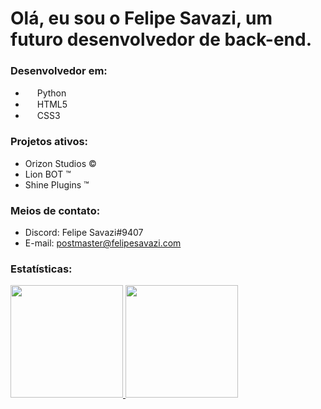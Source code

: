 # Olá, eu sou o Felipe Savazi, um futuro desenvolvedor de back-end.

### Desenvolvedor em: 

- <img src="https://cdn.discordapp.com/attachments/884562553773117461/888905411888046110/5848152fcef1014c0b5e4967.png" width="15"> Python
- <img src="https://cdn.discordapp.com/attachments/884562553773117461/888908971769999400/html5-logo-8.png" width="15"> HTML5
- <img src="https://cdn.discordapp.com/attachments/884562553773117461/888909786266103888/141-1415372_css3-icon-png.png" width="15"> CSS3

### Projetos ativos: 

- Orizon Studios ©
- Lion BOT ™
- Shine Plugins &#8482;

### Meios de contato:

- Discord: Felipe Savazi#9407
- E-mail: postmaster@felipesavazi.com

### Estatísticas:

<div>
  <a href="https://github.com/FelipeSavazii">
  <img height="180em" src="https://github-readme-stats.vercel.app/api?username=FelipeSavazii&show_icons=true&theme=tokyonight&include_all_commits=true&count_private=true"/>
  <img height="180em" src="https://github-readme-stats.vercel.app/api/top-langs/?username=FelipeSavazii&layout=compact&langs_count=7&theme=tokyonight"/>
</div>

